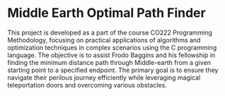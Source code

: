 # Middle Earth Optimal Path Finder

This project is developed as a part of the course CO222 Programming Methodology, focusing on practical applications of algorithms and optimization techniques in complex scenarios using the C programming language.
The objective is to assist Frodo Baggins and his fellowship in finding the minimum distance path through Middle-earth from a given starting point to a specified endpoint. The primary goal is to ensure they navigate their perilous journey efficiently while leveraging magical teleportation doors and overcoming various obstacles.
